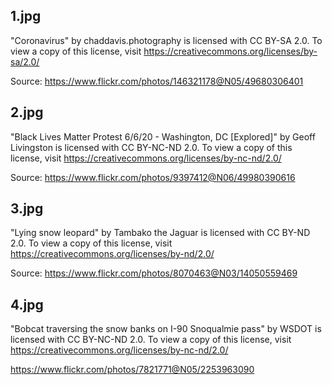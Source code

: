## 1.jpg
"Coronavirus" by chaddavis.photography is licensed with CC BY-SA 2.0. To view a copy of this license, visit https://creativecommons.org/licenses/by-sa/2.0/ 

Source: https://www.flickr.com/photos/146321178@N05/49680306401

## 2.jpg
"Black Lives Matter Protest 6/6/20 - Washington, DC \[Explored\]" by Geoff Livingston is licensed with CC BY-NC-ND 2.0. To view a copy of this license, visit https://creativecommons.org/licenses/by-nc-nd/2.0/ 

Source: https://www.flickr.com/photos/9397412@N06/49980390616


## 3.jpg
"Lying snow leopard" by Tambako the Jaguar is licensed with CC BY-ND 2.0. To view a copy of this license, visit https://creativecommons.org/licenses/by-nd/2.0/ 

Source: https://www.flickr.com/photos/8070463@N03/14050559469


## 4.jpg
"Bobcat traversing the snow banks on I-90 Snoqualmie pass" by WSDOT is licensed with CC BY-NC-ND 2.0. To view a copy of this license, visit https://creativecommons.org/licenses/by-nc-nd/2.0/ 

https://www.flickr.com/photos/7821771@N05/2253963090
